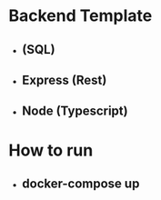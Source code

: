 # Backend Template

- ## (SQL)

- ## Express (Rest)

- ## Node (Typescript)

# How to run

- ## docker-compose up

